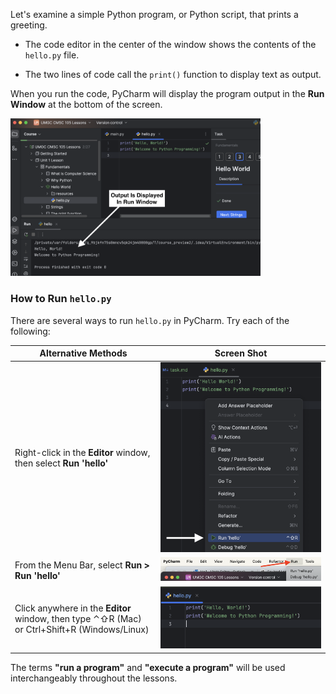 Let's examine a simple Python program, or Python script, that prints a greeting.

- The code editor in the center of the window shows the contents of the `hello.py` file.

- The two lines of code call the `print()` function to display text as output.

When you run the code, PyCharm will display the program output in the **Run Window** at the bottom of the screen.

<img src="../resources/output.png" alt="Run window displays the program output" width="400px">

### How to Run `hello.py`

There are several ways to run `hello.py` in PyCharm. Try each of the following:

| **Alternative Methods**                                                                           | **Screen Shot**                                                         |
|---------------------------------------------------------------------------------------------------|-------------------------------------------------------------------------|
| Right-click in the **Editor** window, then select **Run 'hello'**                                 | <img src="../resources/run.png" alt="run hello.py from context window"> |
| From the Menu Bar, select **Run > Run 'hello'**                                                   | <img src="../resources/run3.png" alt="run hello.py from menu bar">      |
| Click anywhere in the **Editor** window, then type ⌃⇧R (Mac) or Ctrl+Shift+R (Windows/Linux) | <img src="../resources/hello.png" alt="run shortcut in editor window">  |


The terms **"run a program"** and **"execute a program"** will be used interchangeably throughout the lessons.
